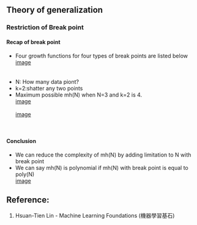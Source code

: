 ## Theory of generalization

### Restriction of Break point
#### Recap of break point
* Four growth functions for four types of break points are listed below 
<br>[image](https://github.com/yhlien1221/Machine_Learning_Foundations_and_Techniques/blob/main/Foundations/pic/21_1.jpg)<br/>
<br><br/>
* N: How many data piont?
* k=2:shatter any two points
* Maximum possible mh(N) when N=3 and k=2 is 4.
<br>[image](https://github.com/yhlien1221/Machine_Learning_Foundations_and_Techniques/blob/main/Foundations/pic/21_2.jpg)<br/>
<br>[image](https://github.com/yhlien1221/Machine_Learning_Foundations_and_Techniques/blob/main/Foundations/pic/21_3.jpg)<br/>
<br><br/>
#### Conclusion
* We can reduce the complexity of mh(N) by adding limitation to N with break point
* We can say mh(N) is polynomial if mh(N) with break point is equal to poly(N) 
<br>[image](https://github.com/yhlien1221/Machine_Learning_Foundations_and_Techniques/blob/main/Foundations/pic/21_4.jpg)<br/>





## Reference:
1. Hsuan-Tien Lin - Machine Learning Foundations (機器學習基石)

<!-- ref
http://naivered.github.io/2016/08/13/Study_Notes/Machine%20Learning%20Foundations/Machine-Learning-Foundations-L5-Notes-1/
https://cynthiachuang.github.io/Machine-Learning-Foundations-Study-Notes-Mathematical-Foundations-Week2/?view
* break point at k=2 (N=2), the maximum combination at k=2 is 3.
* Any of two point cannot be shattered when N=3
-->
